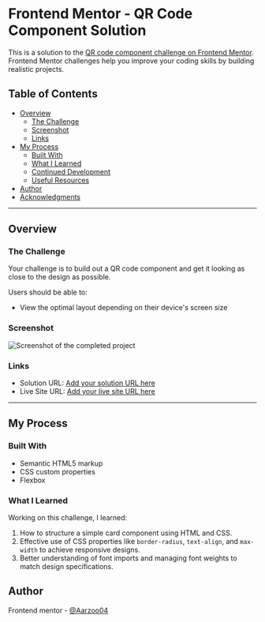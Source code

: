 # Frontend Mentor - QR Code Component Solution

This is a solution to the [QR code component challenge on Frontend Mentor](https://www.frontendmentor.io/challenges/qr-code-component-iux_sIO_H). Frontend Mentor challenges help you improve your coding skills by building realistic projects.

## Table of Contents

- [Overview](#overview)
  - [The Challenge](#the-challenge)
  - [Screenshot](#screenshot)
  - [Links](#links)
- [My Process](#my-process)
  - [Built With](#built-with)
  - [What I Learned](#what-i-learned)
  - [Continued Development](#continued-development)
  - [Useful Resources](#useful-resources)
- [Author](#author)
- [Acknowledgments](#acknowledgments)

---

## Overview

### The Challenge

Your challenge is to build out a QR code component and get it looking as close to the design as possible.

Users should be able to:

- View the optimal layout depending on their device's screen size

### Screenshot

![Screenshot of the completed project](./screenshot.jpg)

### Links

- Solution URL: [Add your solution URL here](#)
- Live Site URL: [Add your live site URL here](#)

---

## My Process

### Built With

- Semantic HTML5 markup
- CSS custom properties
- Flexbox

### What I Learned

Working on this challenge, I learned:

1. How to structure a simple card component using HTML and CSS.
2. Effective use of CSS properties like `border-radius`, `text-align`, and `max-width` to achieve responsive designs.
3. Better understanding of font imports and managing font weights to match design specifications.

## Author

Frontend mentor - [@Aarzoo04](#https://www.frontendmentor.io/profile/Aarzoo04)
